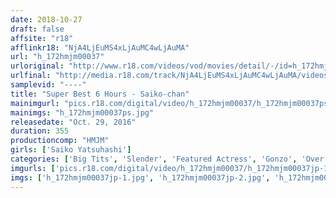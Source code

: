 ```yaml
---
date: 2018-10-27
draft: false
affsite: "r18"
afflinkr18: "NjA4LjEuMS4xLjAuMC4wLjAuMA"
url: "h_172hmjm00037"
urloriginal: "http://www.r18.com/videos/vod/movies/detail/-/id=h_172hmjm00037"
urlfinal: "http://media.r18.com/track/NjA4LjEuMS4xLjAuMC4wLjAuMA/videos/vod/movies/detail/-/id=h_172hmjm00037"
samplevid: "----"
title: "Super Best 6 Hours - Saiko-chan"
mainimgurl: "pics.r18.com/digital/video/h_172hmjm00037/h_172hmjm00037ps.jpg"
mainimgs: "h_172hmjm00037ps.jpg"
releasedate: "Oct. 29, 2016"
duration: 355
productioncomp: "HMJM"
girls: ['Saiko Yatsuhashi']
categories: ['Big Tits', 'Slender', 'Featured Actress', 'Gonzo', 'Over 4 Hours', 'Hi-Def', 'Actress Best Compilation']
imgurls: ['pics.r18.com/digital/video/h_172hmjm00037/h_172hmjm00037jp-1.jpg', 'pics.r18.com/digital/video/h_172hmjm00037/h_172hmjm00037jp-2.jpg', 'pics.r18.com/digital/video/h_172hmjm00037/h_172hmjm00037jp-3.jpg', 'pics.r18.com/digital/video/h_172hmjm00037/h_172hmjm00037jp-4.jpg', 'pics.r18.com/digital/video/h_172hmjm00037/h_172hmjm00037jp-5.jpg', 'pics.r18.com/digital/video/h_172hmjm00037/h_172hmjm00037jp-6.jpg', 'pics.r18.com/digital/video/h_172hmjm00037/h_172hmjm00037jp-7.jpg', 'pics.r18.com/digital/video/h_172hmjm00037/h_172hmjm00037jp-8.jpg', 'pics.r18.com/digital/video/h_172hmjm00037/h_172hmjm00037jp-9.jpg', 'pics.r18.com/digital/video/h_172hmjm00037/h_172hmjm00037jp-10.jpg', 'pics.r18.com/digital/video/h_172hmjm00037/h_172hmjm00037jp-11.jpg', 'pics.r18.com/digital/video/h_172hmjm00037/h_172hmjm00037jp-12.jpg', 'pics.r18.com/digital/video/h_172hmjm00037/h_172hmjm00037jp-13.jpg', 'pics.r18.com/digital/video/h_172hmjm00037/h_172hmjm00037jp-14.jpg', 'pics.r18.com/digital/video/h_172hmjm00037/h_172hmjm00037jp-15.jpg', 'pics.r18.com/digital/video/h_172hmjm00037/h_172hmjm00037jp-16.jpg', 'pics.r18.com/digital/video/h_172hmjm00037/h_172hmjm00037jp-17.jpg', 'pics.r18.com/digital/video/h_172hmjm00037/h_172hmjm00037jp-18.jpg', 'pics.r18.com/digital/video/h_172hmjm00037/h_172hmjm00037jp-19.jpg', 'pics.r18.com/digital/video/h_172hmjm00037/h_172hmjm00037jp-20.jpg']
imgs: ['h_172hmjm00037jp-1.jpg', 'h_172hmjm00037jp-2.jpg', 'h_172hmjm00037jp-3.jpg', 'h_172hmjm00037jp-4.jpg', 'h_172hmjm00037jp-5.jpg', 'h_172hmjm00037jp-6.jpg', 'h_172hmjm00037jp-7.jpg', 'h_172hmjm00037jp-8.jpg', 'h_172hmjm00037jp-9.jpg', 'h_172hmjm00037jp-10.jpg', 'h_172hmjm00037jp-11.jpg', 'h_172hmjm00037jp-12.jpg', 'h_172hmjm00037jp-13.jpg', 'h_172hmjm00037jp-14.jpg', 'h_172hmjm00037jp-15.jpg', 'h_172hmjm00037jp-16.jpg', 'h_172hmjm00037jp-17.jpg', 'h_172hmjm00037jp-18.jpg', 'h_172hmjm00037jp-19.jpg', 'h_172hmjm00037jp-20.jpg']
---
```

